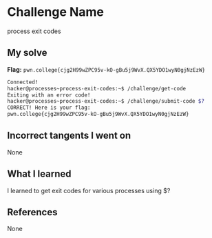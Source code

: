 # Challenge Name
process exit codes

## My solve
**Flag:** `pwn.college{cjg2H99wZPC95v-kO-gBu5j9WvX.QX5YDO1wyN0gjNzEzW}`

```bash
Connected!
hacker@processes~process-exit-codes:~$ /challenge/get-code
Exiting with an error code!
hacker@processes~process-exit-codes:~$ /challenge/submit-code $?
CORRECT! Here is your flag:
pwn.college{cjg2H99wZPC95v-kO-gBu5j9WvX.QX5YDO1wyN0gjNzEzW}
```
## Incorrect tangents I went on
None

## What I learned
I learned to get exit codes for various processes using $?

## References 
None
